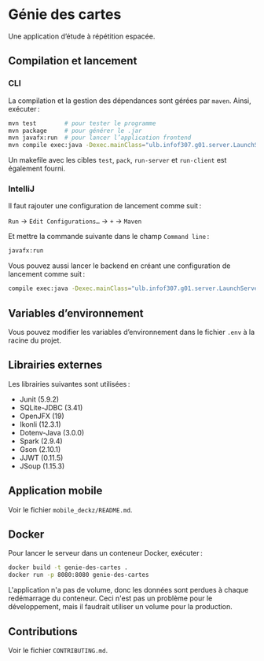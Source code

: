 # Génie des cartes

Une application d’étude à répétition espacée.


## Compilation et lancement

### CLI

La compilation et la gestion des dépendances sont gérées par `maven`. Ainsi, exécuter :

```bash
mvn test        # pour tester le programme
mvn package     # pour générer le .jar
mvn javafx:run  # pour lancer l’application frontend
mvn compile exec:java -Dexec.mainClass="ulb.infof307.g01.server.LaunchServer" # pour lancer le serveur
```

Un makefile avec les cibles `test`, `pack`, `run-server` et `run-client` est également fourni.

### IntelliJ

Il faut rajouter une configuration de lancement comme suit :

`Run` → `Edit Configurations…` → `+` → `Maven`

Et mettre la commande suivante dans le champ `Command line` :

```bash
javafx:run
```

Vous pouvez aussi lancer le backend en créant une configuration de lancement comme suit :

```bash
compile exec:java -Dexec.mainClass="ulb.infof307.g01.server.LaunchServer"
```

## Variables d’environnement

Vous pouvez modifier les variables d’environnement dans le fichier `.env` à la racine du projet.

## Librairies externes

Les librairies suivantes sont utilisées :

- Junit (5.9.2)
- SQLite-JDBC (3.41)
- OpenJFX (19)
- Ikonli (12.3.1)
- Dotenv-Java (3.0.0)
- Spark (2.9.4)
- Gson (2.10.1)
- JJWT (0.11.5)
- JSoup (1.15.3)

## Application mobile

Voir le fichier `mobile_deckz/README.md`.

## Docker

Pour lancer le serveur dans un conteneur Docker, exécuter :

```bash
docker build -t genie-des-cartes .
docker run -p 8080:8080 genie-des-cartes
```

L'application n'a pas de volume, donc les données sont perdues à chaque redémarrage du conteneur.
Ceci n'est pas un problème pour le développement, mais il faudrait utiliser un volume pour la production.

## Contributions

Voir le fichier `CONTRIBUTING.md`.
